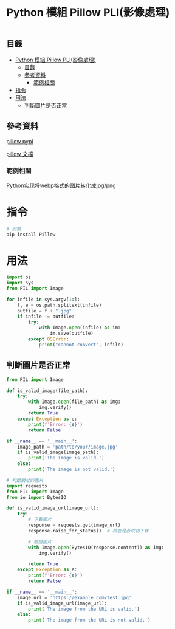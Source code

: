 # Python 模組 Pillow PLI(影像處理)

```
```

## 目錄

- [Python 模組 Pillow PLI(影像處理)](#python-模組-pillow-pli影像處理)
  - [目錄](#目錄)
  - [參考資料](#參考資料)
    - [範例相關](#範例相關)
- [指令](#指令)
- [用法](#用法)
  - [判斷圖片是否正常](#判斷圖片是否正常)

## 參考資料

[pillow pypi](https://pypi.org/project/pillow/)

[pillow 文檔](https://pillow.readthedocs.io/en/stable/)

### 範例相關

[Python实现将webp格式的图片转化成jpg/png](https://www.jianshu.com/p/fc7f9e0f50df)

# 指令

```bash
# 安裝
pip install Pillow
```

# 用法

```Python
import os
import sys
from PIL import Image

for infile in sys.argv[1:]:
    f, e = os.path.splitext(infile)
    outfile = f + ".jpg"
    if infile != outfile:
        try:
            with Image.open(infile) as im:
                im.save(outfile)
        except OSError:
            print("cannot convert", infile)
```

## 判斷圖片是否正常

```Python
from PIL import Image

def is_valid_image(file_path):
    try:
        with Image.open(file_path) as img:
            img.verify()
        return True
    except Exception as e:
        print(f'Error: {e}')
        return False

if __name__ == '__main__':
    image_path = 'path/to/your/image.jpg'
    if is_valid_image(image_path):
        print('The image is valid.')
    else:
        print('The image is not valid.')
```

```Python
# 判斷網址的圖片
import requests
from PIL import Image
from io import BytesIO

def is_valid_image_url(image_url):
    try:
        # 下載圖片
        response = requests.get(image_url)
        response.raise_for_status()  # 檢查是否成功下載

        # 驗證圖片
        with Image.open(BytesIO(response.content)) as img:
            img.verify()

        return True
    except Exception as e:
        print(f'Error: {e}')
        return False

if __name__ == '__main__':
    image_url = 'https://example.com/test.jpg'
    if is_valid_image_url(image_url):
        print('The image from the URL is valid.')
    else:
        print('The image from the URL is not valid.')
```